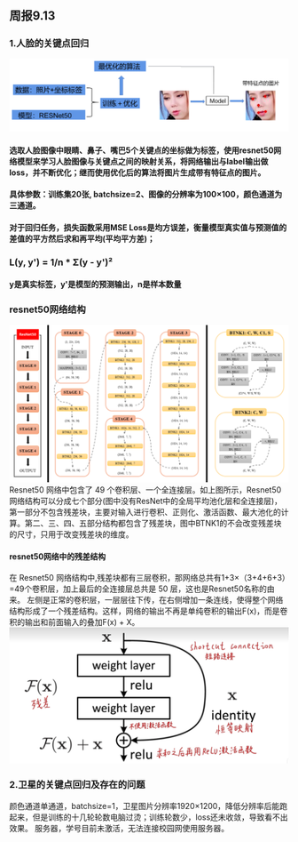 ## 周报9.13
### 1.人脸的关键点回归
![流程图](images/9.13-1.png)
#### 选取人脸图像中眼睛、鼻子、嘴巴5个关键点的坐标做为标签，使用resnet50网络模型来学习人脸图像与关键点之间的映射关系，将网络输出与label输出做loss，并不断优化；继而使用优化后的算法将图片生成带有特征点的图片。
#### 具体参数：训练集20张, batchsize=2、图像的分辨率为100×100，颜色通道为三通道。
#### 对于回归任务，损失函数采用MSE Loss是均方误差，衡量模型真实值与预测值的差值的平方然后求和再平均(平均平方差)；
###           L(y, y') = 1/n * Σ(y - y')²
#### y是真实标签，y'是模型的预测输出，n是样本数量

### resnet50网络结构
![流程图](images/9.13-2.png)
Resnet50 网络中包含了 49 个卷积层、一个全连接层。如上图所示，Resnet50网络结构可以分成七个部分(图中没有ResNet中的全局平均池化层和全连接层)，第一部分不包含残差块，主要对输入进行卷积、正则化、激活函数、最大池化的计算。第二、三、四、五部分结构都包含了残差块，图中BTNK1的不会改变残差块的尺寸，只用于改变残差块的维度。
#### resnet50网络中的残差结构
在 Resnet50 网络结构中,残差块都有三层卷积，那网络总共有1+3×（3+4+6+3）=49个卷积层，加上最后的全连接层总共是 50 层，这也是Resnet50名称的由来。
左侧是正常的卷积层，一层层往下传，在右侧增加一条连线，使得整个网络结构形成了一个残差结构。这样，网络的输出不再是单纯卷积的输出F(x)，而是卷积的输出和前面输入的叠加F(x) + X。
![流程图](images/9.13-3.png)
### 2.卫星的关键点回归及存在的问题
颜色通道单通道，batchsize=1，卫星图片分辨率1920×1200，降低分辨率后能跑起来，但是训练的十几轮轮数电脑过烫；训练轮数少，loss还未收敛，导致看不出效果。
服务器，学号目前未激活，无法连接校园网使用服务器。
